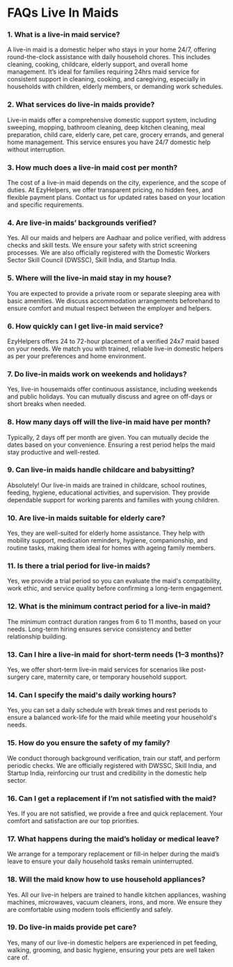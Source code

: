 # FAQs Live In Maids

### 1. What is a live-in maid service?
A live-in maid is a domestic helper who stays in your home 24/7, offering round-the-clock assistance with daily household chores. This includes cleaning, cooking, childcare, elderly support, and overall home management. It’s ideal for families requiring 24hrs maid service for consistent support in cleaning, cooking, and caregiving, especially in households with children, elderly members, or demanding work schedules.

### 2. What services do live-in maids provide?
Live-in maids offer a comprehensive domestic support system, including sweeping, mopping, bathroom cleaning, deep kitchen cleaning, meal preparation, child care, elderly care, pet care, grocery errands, and general home management. This service ensures you have 24/7 domestic help without interruption.

### 3. How much does a live-in maid cost per month?
The cost of a live-in maid depends on the city, experience, and the scope of duties. At EzyHelpers, we offer transparent pricing, no hidden fees, and flexible payment plans. Contact us for updated rates based on your location and specific requirements.

### 4. Are live-in maids’ backgrounds verified?
Yes. All our maids and helpers are Aadhaar and police verified, with address checks and skill tests. We ensure your safety with strict screening processes. We are also officially registered with the Domestic Workers Sector Skill Council (DWSSC), Skill India, and Startup India.

### 5. Where will the live-in maid stay in my house?
You are expected to provide a private room or separate sleeping area with basic amenities. We discuss accommodation arrangements beforehand to ensure comfort and mutual respect between the employer and helpers.

### 6. How quickly can I get live-in maid service?
EzyHelpers offers 24 to 72-hour placement of a verified 24x7 maid based on your needs. We match you with trained, reliable live-in domestic helpers as per your preferences and home environment.

### 7. Do live-in maids work on weekends and holidays?
Yes, live-in housemaids offer continuous assistance, including weekends and public holidays. You can mutually discuss and agree on off-days or short breaks when needed.

### 8. How many days off will the live-in maid have per month?
Typically, 2 days off per month are given. You can mutually decide the dates based on your convenience. Ensuring a rest period helps the maid stay productive and well-rested.

### 9. Can live-in maids handle childcare and babysitting?
Absolutely! Our live-in maids are trained in childcare, school routines, feeding, hygiene, educational activities, and supervision. They provide dependable support for working parents and families with young children.

### 10. Are live-in maids suitable for elderly care?
Yes, they are well-suited for elderly home assistance. They help with mobility support, medication reminders, hygiene, companionship, and routine tasks, making them ideal for homes with ageing family members.

### 11. Is there a trial period for live-in maids?
Yes, we provide a trial period so you can evaluate the maid's compatibility, work ethic, and service quality before confirming a long-term engagement.

### 12. What is the minimum contract period for a live-in maid?
The minimum contract duration ranges from 6 to 11 months, based on your needs. Long-term hiring ensures service consistency and better relationship building.

### 13. Can I hire a live-in maid for short-term needs (1–3 months)?
Yes, we offer short-term live-in maid services for scenarios like post-surgery care, maternity care, or temporary household support.

### 14. Can I specify the maid's daily working hours?
Yes, you can set a daily schedule with break times and rest periods to ensure a balanced work-life for the maid while meeting your household's needs.

### 15. How do you ensure the safety of my family?
We conduct thorough background verification, train our staff, and perform periodic checks. We are officially registered with DWSSC, Skill India, and Startup India, reinforcing our trust and credibility in the domestic help sector.

### 16. Can I get a replacement if I’m not satisfied with the maid?
Yes. If you are not satisfied, we provide a free and quick replacement. Your comfort and satisfaction are our top priorities.

### 17. What happens during the maid’s holiday or medical leave?
We arrange for a temporary replacement or fill-in helper during the maid’s leave to ensure your daily household tasks remain uninterrupted.

### 18. Will the maid know how to use household appliances?
Yes. All our live-in helpers are trained to handle kitchen appliances, washing machines, microwaves, vacuum cleaners, irons, and more. We ensure they are comfortable using modern tools efficiently and safely.

### 19. Do live-in maids provide pet care?
Yes, many of our live-in domestic helpers are experienced in pet feeding, walking, grooming, and basic hygiene, ensuring your pets are well taken care of.

